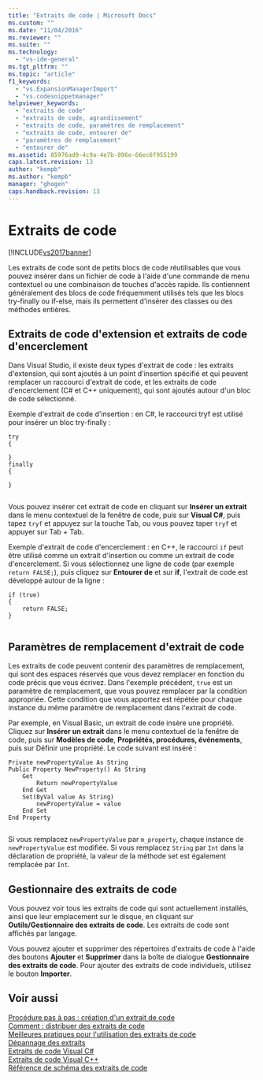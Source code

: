 ```yaml
---
title: "Extraits de code | Microsoft Docs"
ms.custom: ""
ms.date: "11/04/2016"
ms.reviewer: ""
ms.suite: ""
ms.technology: 
  - "vs-ide-general"
ms.tgt_pltfrm: ""
ms.topic: "article"
f1_keywords: 
  - "vs.ExpansionManagerImport"
  - "vs.codesnippetmanager"
helpviewer_keywords: 
  - "extraits de code"
  - "extraits de code, agrandissement"
  - "extraits de code, paramètres de remplacement"
  - "extraits de code, entourer de"
  - "paramètres de remplacement"
  - "entourer de"
ms.assetid: 85976ad9-4c9a-4e7b-896e-66ec6f955199
caps.latest.revision: 13
author: "kempb"
ms.author: "kempb"
manager: "ghogen"
caps.handback.revision: 13
---
```

# Extraits de code
[!INCLUDE[vs2017banner](../code-quality/includes/vs2017banner.md)]

Les extraits de code sont de petits blocs de code réutilisables que vous pouvez insérer dans un fichier de code à l'aide d'une commande de menu contextuel ou une combinaison de touches d'accès rapide.  Ils contiennent généralement des blocs de code fréquemment utilisés tels que les blocs try\-finally ou if\-else, mais ils permettent d'insérer des classes ou des méthodes entières.  
  
## Extraits de code d'extension et extraits de code d'encerclement  
 Dans Visual Studio, il existe deux types d'extrait de code : les extraits d'extension, qui sont ajoutés à un point d'insertion spécifié et qui peuvent remplacer un raccourci d'extrait de code, et les extraits de code d'encerclement \(C\# et C\+\+ uniquement\), qui sont ajoutés autour d'un bloc de code sélectionné.  
  
 Exemple d'extrait de code d'insertion : en C\#, le raccourci tryf est utilisé pour insérer un bloc try\-finally :  
  
```  
try  
{  
  
}  
finally  
{  
  
}  
  
```  
  
 Vous pouvez insérer cet extrait de code en cliquant sur **Insérer un extrait** dans le menu contextuel de la fenêtre de code, puis sur **Visual C\#**, puis tapez `tryf` et appuyez sur la touche Tab, ou vous pouvez taper `tryf` et appuyer sur Tab \+ Tab.  
  
 Exemple d'extrait de code d'encerclement : en C\+\+, le raccourci `if` peut être utilisé comme un extrait d'insertion ou comme un extrait de code d'encerclement.  Si vous sélectionnez une ligne de code \(par exemple `return FALSE;`\), puis cliquez sur **Entourer de** et sur **if**, l'extrait de code est développé autour de la ligne :  
  
```  
if (true)  
{  
    return FALSE;  
}  
  
```  
  
## Paramètres de remplacement d'extrait de code  
 Les extraits de code peuvent contenir des paramètres de remplacement, qui sont des espaces réservés que vous devez remplacer en fonction du code précis que vous écrivez.  Dans l'exemple précédent, `true` est un paramètre de remplacement, que vous pouvez remplacer par la condition appropriée.  Cette condition que vous apportez est répétée pour chaque instance du même paramètre de remplacement dans l'extrait de code.  
  
 Par exemple, en Visual Basic, un extrait de code insère une propriété.  Cliquez sur **Insérer un extrait** dans le menu contextuel de la fenêtre de code, puis sur **Modèles de code**, **Propriétés, procédures, événements**, puis sur Définir une propriété.  Le code suivant est inséré :  
  
```  
Private newPropertyValue As String  
Public Property NewProperty() As String  
    Get  
        Return newPropertyValue  
    End Get  
    Set(ByVal value As String)  
        newPropertyValue = value  
    End Set  
End Property  
  
```  
  
 Si vous remplacez `newPropertyValue` par `m_property`, chaque instance de `newPropertyValue` est modifiée.  Si vous remplacez `String` par `Int` dans la déclaration de propriété, la valeur de la méthode set est également remplacée par `Int`.  
  
## Gestionnaire des extraits de code  
 Vous pouvez voir tous les extraits de code qui sont actuellement installés, ainsi que leur emplacement sur le disque, en cliquant sur **Outils\/Gestionnaire des extraits de code**.  Les extraits de code sont affichés par langage.  
  
 Vous pouvez ajouter et supprimer des répertoires d'extraits de code à l'aide des boutons **Ajouter** et **Supprimer** dans la boîte de dialogue **Gestionnaire des extraits de code**.  Pour ajouter des extraits de code individuels, utilisez le bouton **Importer**.  
  
## Voir aussi  
 [Procédure pas à pas : création d'un extrait de code](../ide/walkthrough-creating-a-code-snippet.md)   
 [Comment : distribuer des extraits de code](../ide/how-to-distribute-code-snippets.md)   
 [Meilleures pratiques pour l'utilisation des extraits de code](../ide/best-practices-for-using-code-snippets.md)   
 [Dépannage des extraits](../ide/troubleshooting-snippets.md)   
 [Extraits de code Visual C\#](../ide/visual-csharp-code-snippets.md)   
 [Extraits de code Visual C\+\+](../ide/visual-cpp-code-snippets.md)   
 [Référence de schéma des extraits de code](../ide/code-snippets-schema-reference.md)